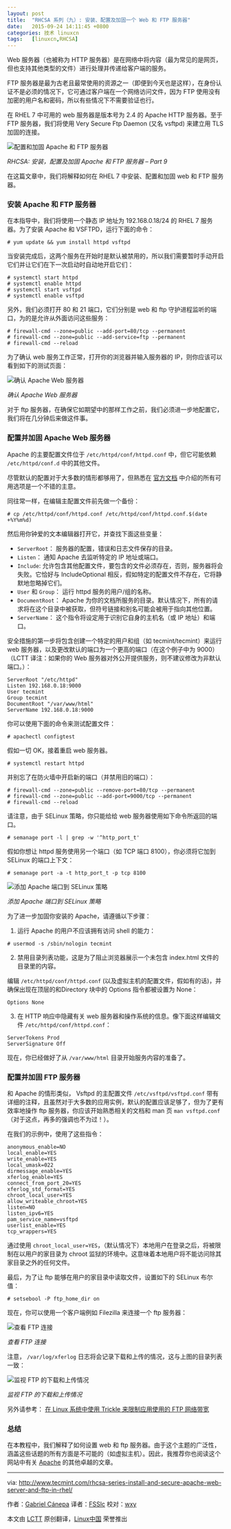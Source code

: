 ```yaml
---
layout: post
title:	"RHCSA 系列（九）: 安装、配置及加固一个 Web 和 FTP 服务器"
date:	2015-09-24 14:11:45 +0800 
categories:	技术 linuxcn 
tags:	[linuxcn,RHCSA]
---
```



Web 服务器（也被称为 HTTP 服务器）是在网络中将内容（最为常见的是网页，但也支持其他类型的文件）进行处理并传递给客户端的服务。


FTP 服务器是最为古老且最常使用的资源之一（即便到今天也是这样），在身份认证不是必须的情况下，它可通过客户端在一个网络访问文件，因为 FTP 使用没有加密的用户名和密码，所以有些情况下不需要验证也行。


在 RHEL 7 中可用的 web 服务器是版本号为 2.4 的 Apache HTTP 服务器。至于 FTP 服务器，我们将使用 Very Secure Ftp Daemon (又名 vsftpd) 来建立用 TLS 加固的连接。


![配置和加固 Apache 和 FTP 服务器](/Asserts/Images/album/201509/24/141148zmdu27mmzkmkgk22.png)


*RHCSA: 安装，配置及加固 Apache 和 FTP 服务器 – Part 9*


在这篇文章中，我们将解释如何在 RHEL 7 中安装、配置和加固 web 和 FTP 服务器。


### 安装 Apache 和 FTP 服务器


在本指导中，我们将使用一个静态 IP 地址为 192.168.0.18/24 的 RHEL 7 服务器。为了安装 Apache 和 VSFTPD，运行下面的命令：



```
# yum update && yum install httpd vsftpd

```

当安装完成后，这两个服务在开始时是默认被禁用的，所以我们需要暂时手动开启它们并让它们在下一次启动时自动地开启它们：



```
# systemctl start httpd
# systemctl enable httpd
# systemctl start vsftpd
# systemctl enable vsftpd

```

另外，我们必须打开 80 和 21 端口，它们分别是 web 和 ftp 守护进程监听的端口，为的是允许从外面访问这些服务：



```
# firewall-cmd --zone=public --add-port=80/tcp --permanent
# firewall-cmd --zone=public --add-service=ftp --permanent
# firewall-cmd --reload

```

为了确认 web 服务工作正常，打开你的浏览器并输入服务器的 IP，则你应该可以看到如下的测试页面：


![确认 Apache Web 服务器](/Asserts/Images/album/201509/24/141149ncurvsu9axv3ul34.png)


*确认 Apache Web 服务器*


对于 ftp 服务器，在确保它如期望中的那样工作之前，我们必须进一步地配置它，我们将在几分钟后来做这件事。


### 配置并加固 Apache Web 服务器


Apache 的主要配置文件位于 `/etc/httpd/conf/httpd.conf` 中，但它可能依赖 `/etc/httpd/conf.d` 中的其他文件。


尽管默认的配置对于大多数的情形都够用了，但熟悉在 [官方文档](http://httpd.apache.org/docs/2.4/) 中介绍的所有可用选项是一个不错的主意。


同往常一样，在编辑主配置文件前先做一个备份：



```
# cp /etc/httpd/conf/httpd.conf /etc/httpd/conf/httpd.conf.$(date +%Y%m%d)

```

然后用你钟爱的文本编辑器打开它，并查找下面这些变量：


* `ServerRoot`： 服务器的配置，错误和日志文件保存的目录。
* `Listen`： 通知 Apache 去监听特定的 IP 地址或端口。
* `Include`: 允许包含其他配置文件，要包含的文件必须存在，否则，服务器将会失败。它恰好与 IncludeOptional 相反，假如特定的配置文件不存在，它将静默地忽略掉它们。
* `User` 和 `Group`： 运行 httpd 服务的用户/组的名称。
* `DocumentRoot`： Apache 为你的文档所服务的目录。默认情况下，所有的请求将在这个目录中被获取，但符号链接和别名可能会被用于指向其他位置。
* `ServerName`： 这个指令将设定用于识别它自身的主机名（或 IP 地址）和端口。


安全措施的第一步将包含创建一个特定的用户和组（如 tecmint/tecmint）来运行 web 服务器，以及更改默认的端口为一个更高的端口（在这个例子中为 9000） （LCTT 译注：如果你的 Web 服务器对外公开提供服务，则不建议修改为非默认端口。）：



```
ServerRoot "/etc/httpd"
Listen 192.168.0.18:9000
User tecmint
Group tecmint
DocumentRoot "/var/www/html"
ServerName 192.168.0.18:9000

```

你可以使用下面的命令来测试配置文件：



```
# apachectl configtest

```

假如一切 OK，接着重启 web 服务器。



```
# systemctl restart httpd

```

并别忘了在防火墙中开启新的端口（并禁用旧的端口）：



```
# firewall-cmd --zone=public --remove-port=80/tcp --permanent
# firewall-cmd --zone=public --add-port=9000/tcp --permanent
# firewall-cmd --reload

```

请注意，由于 SELinux 策略，你只能给给 web 服务器使用如下命令所返回的端口。



```
# semanage port -l | grep -w '^http_port_t'

```

假如你想让 httpd 服务使用另一个端口（如 TCP 端口 8100），你必须将它加到 SELinux 的端口上下文：



```
# semanage port -a -t http_port_t -p tcp 8100

```

![添加 Apache 端口到 SELinux 策略](/Asserts/Images/album/201509/24/141151s8pee028koj0cimi.png)


*添加 Apache 端口到 SELinux 策略*


为了进一步加固你安装的 Apache，请遵循以下步骤：


1. 运行 Apache 的用户不应该拥有访问 shell 的能力：



```
# usermod -s /sbin/nologin tecmint

```
2. 禁用目录列表功能，这是为了阻止浏览器展示一个未包含 index.html 文件的目录里的内容。


编辑 `/etc/httpd/conf/httpd.conf` (以及虚拟主机的配置文件，假如有的话)，并确保出现在顶层的和Directory 块中的 Options 指令都被设置为 None：



```
Options None

```
3. 在 HTTP 响应中隐藏有关 web 服务器和操作系统的信息。像下面这样编辑文件 `/etc/httpd/conf/httpd.conf`：



```
ServerTokens Prod 
ServerSignature Off

```


现在，你已经做好了从 `/var/www/html` 目录开始服务内容的准备了。


### 配置并加固 FTP 服务器


和 Apache 的情形类似， Vsftpd 的主配置文件 `/etc/vsftpd/vsftpd.conf` 带有详细的注释，且虽然对于大多数的应用实例，默认的配置应该足够了，但为了更有效率地操作 ftp 服务器，你应该开始熟悉相关的文档和 man 页 `man vsftpd.conf`（对于这点，再多的强调也不为过！）。


在我们的示例中，使用了这些指令：



```
anonymous_enable=NO
local_enable=YES
write_enable=YES
local_umask=022
dirmessage_enable=YES
xferlog_enable=YES
connect_from_port_20=YES
xferlog_std_format=YES
chroot_local_user=YES
allow_writeable_chroot=YES
listen=NO
listen_ipv6=YES
pam_service_name=vsftpd
userlist_enable=YES
tcp_wrappers=YES

```

通过使用 `chroot_local_user=YES`，（默认情况下）本地用户在登录之后，将被限制在以用户的家目录为 chroot 监狱的环境中。这意味着本地用户将不能访问除其家目录之外的任何文件。


最后，为了让 ftp 能够在用户的家目录中读取文件，设置如下的 SELinux 布尔值：



```
# setsebool -P ftp_home_dir on

```

现在，你可以使用一个客户端例如 Filezilla 来连接一个 ftp 服务器：


![查看 FTP 连接](/Asserts/Images/album/201509/24/141153trlga9wrsekqrgwg.png)


*查看 FTP 连接*


注意， `/var/log/xferlog` 日志将会记录下载和上传的情况，这与上图的目录列表一致：


![监视 FTP 的下载和上传情况](/Asserts/Images/album/201509/24/141154lca9c6xbx2es6zw2.png)


*监视 FTP 的下载和上传情况*


另外请参考： [在 Linux 系统中使用 Trickle 来限制应用使用的 FTP 网络带宽](/article-5517-1.html)


### 总结


在本教程中，我们解释了如何设置 web 和 ftp 服务器。由于这个主题的广泛性，涵盖这些话题的所有方面是不可能的（如虚拟主机）。因此，我推荐你也阅读这个网站中有关 [Apache](http://www.google.com/cse?cx=partner-pub-2601749019656699:2173448976&ie=UTF-8&q=virtual+hosts&sa=Search&gws_rd=cr&ei=Dy9EVbb0IdHisASnroG4Bw#gsc.tab=0&gsc.q=apache) 的其他卓越的文章。




---


via: <http://www.tecmint.com/rhcsa-series-install-and-secure-apache-web-server-and-ftp-in-rhel/>


作者：[Gabriel Cánepa](http://www.tecmint.com/author/gacanepa/) 译者：[FSSlc](https://github.com/FSSlc) 校对：[wxy](https://github.com/wxy)


本文由 [LCTT](https://github.com/LCTT/TranslateProject) 原创翻译，[Linux中国](https://linux.cn/) 荣誉推出
